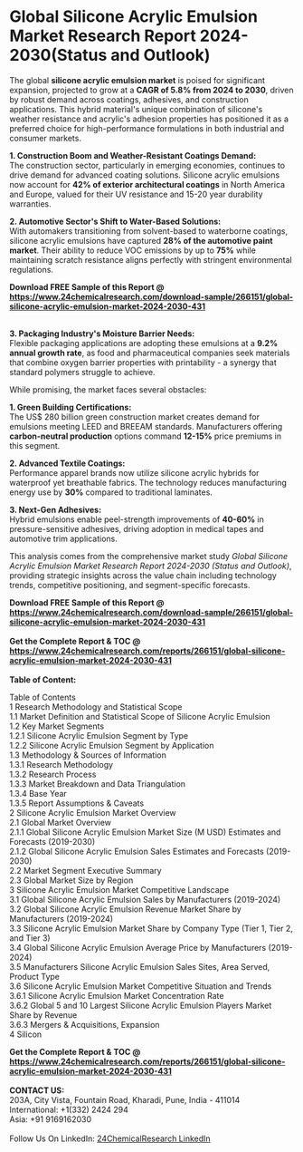 <h1>Global Silicone Acrylic Emulsion Market Research Report 2024-2030(Status and Outlook)</h1><p>The global <strong>silicone acrylic emulsion market</strong> is poised for significant expansion, projected to grow at a <strong>CAGR of 5.8% from 2024 to 2030</strong>, driven by robust demand across coatings, adhesives, and construction applications. This hybrid material's unique combination of silicone's weather resistance and acrylic's adhesion properties has positioned it as a preferred choice for high-performance formulations in both industrial and consumer markets.</p><p><strong>1. Construction Boom and Weather-Resistant Coatings Demand:</strong><br>
The construction sector, particularly in emerging economies, continues to drive demand for advanced coating solutions. Silicone acrylic emulsions now account for <strong>42% of exterior architectural coatings</strong> in North America and Europe, valued for their UV resistance and 15-20 year durability warranties.</p><p><strong>2. Automotive Sector's Shift to Water-Based Solutions:</strong><br>
With automakers transitioning from solvent-based to waterborne coatings, silicone acrylic emulsions have captured <strong>28% of the automotive paint market</strong>. Their ability to reduce VOC emissions by up to <strong>75%</strong> while maintaining scratch resistance aligns perfectly with stringent environmental regulations.</p><div><b>Download FREE Sample of this Report @ 
            <a href="https://www.24chemicalresearch.com/download-sample/266151/global-silicone-acrylic-emulsion-market-2024-2030-431">
            https://www.24chemicalresearch.com/download-sample/266151/global-silicone-acrylic-emulsion-market-2024-2030-431</a></b></div><br><p><strong>3. Packaging Industry's Moisture Barrier Needs:</strong><br>
Flexible packaging applications are adopting these emulsions at a <strong>9.2% annual growth rate</strong>, as food and pharmaceutical companies seek materials that combine oxygen barrier properties with printability - a synergy that standard polymers struggle to achieve.</p><p>While promising, the market faces several obstacles:</p><p><strong>1. Green Building Certifications:</strong><br>
The US$ 280 billion green construction market creates demand for emulsions meeting LEED and BREEAM standards. Manufacturers offering <strong>carbon-neutral production</strong> options command <strong>12-15%</strong> price premiums in this segment.</p><p><strong>2. Advanced Textile Coatings:</strong><br>
Performance apparel brands now utilize silicone acrylic hybrids for waterproof yet breathable fabrics. The technology reduces manufacturing energy use by <strong>30%</strong> compared to traditional laminates.</p><p><strong>3. Next-Gen Adhesives:</strong><br>
Hybrid emulsions enable peel-strength improvements of <strong>40-60%</strong> in pressure-sensitive adhesives, driving adoption in medical tapes and automotive trim applications.</p><p>This analysis comes from the comprehensive market study <em>Global Silicone Acrylic Emulsion Market Research Report 2024-2030 (Status and Outlook)</em>, providing strategic insights across the value chain including technology trends, competitive positioning, and segment-specific forecasts.</p><div><b>Download FREE Sample of this Report @ 
            <a href="https://www.24chemicalresearch.com/download-sample/266151/global-silicone-acrylic-emulsion-market-2024-2030-431">
            https://www.24chemicalresearch.com/download-sample/266151/global-silicone-acrylic-emulsion-market-2024-2030-431</a></b></div><br><div><b>Get the Complete Report & TOC @ 
            <a href="https://www.24chemicalresearch.com/reports/266151/global-silicone-acrylic-emulsion-market-2024-2030-431">
            https://www.24chemicalresearch.com/reports/266151/global-silicone-acrylic-emulsion-market-2024-2030-431</a></b></div><br>
            <b>Table of Content:</b><p>Table of Contents<br />
1 Research Methodology and Statistical Scope<br />
1.1 Market Definition and Statistical Scope of Silicone Acrylic Emulsion<br />
1.2 Key Market Segments<br />
1.2.1 Silicone Acrylic Emulsion Segment by Type<br />
1.2.2 Silicone Acrylic Emulsion Segment by Application<br />
1.3 Methodology & Sources of Information<br />
1.3.1 Research Methodology<br />
1.3.2 Research Process<br />
1.3.3 Market Breakdown and Data Triangulation<br />
1.3.4 Base Year<br />
1.3.5 Report Assumptions & Caveats<br />
2 Silicone Acrylic Emulsion Market Overview<br />
2.1 Global Market Overview<br />
2.1.1 Global Silicone Acrylic Emulsion Market Size (M USD) Estimates and Forecasts (2019-2030)<br />
2.1.2 Global Silicone Acrylic Emulsion Sales Estimates and Forecasts (2019-2030)<br />
2.2 Market Segment Executive Summary<br />
2.3 Global Market Size by Region<br />
3 Silicone Acrylic Emulsion Market Competitive Landscape<br />
3.1 Global Silicone Acrylic Emulsion Sales by Manufacturers (2019-2024)<br />
3.2 Global Silicone Acrylic Emulsion Revenue Market Share by Manufacturers (2019-2024)<br />
3.3 Silicone Acrylic Emulsion Market Share by Company Type (Tier 1, Tier 2, and Tier 3)<br />
3.4 Global Silicone Acrylic Emulsion Average Price by Manufacturers (2019-2024)<br />
3.5 Manufacturers Silicone Acrylic Emulsion Sales Sites, Area Served, Product Type<br />
3.6 Silicone Acrylic Emulsion Market Competitive Situation and Trends<br />
3.6.1 Silicone Acrylic Emulsion Market Concentration Rate<br />
3.6.2 Global 5 and 10 Largest Silicone Acrylic Emulsion Players Market Share by Revenue<br />
3.6.3 Mergers & Acquisitions, Expansion<br />
4 Silicon</p><div><b>Get the Complete Report & TOC @ 
            <a href="https://www.24chemicalresearch.com/reports/266151/global-silicone-acrylic-emulsion-market-2024-2030-431">
            https://www.24chemicalresearch.com/reports/266151/global-silicone-acrylic-emulsion-market-2024-2030-431</a></b></div><br><b>CONTACT US:</b><br>
            203A, City Vista, Fountain Road, Kharadi, Pune, India - 411014<br>
            International: +1(332) 2424 294<br>
            Asia: +91 9169162030 <br><br>
            Follow Us On LinkedIn: <a href="https://www.linkedin.com/company/24chemicalresearch/">24ChemicalResearch LinkedIn</a>